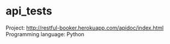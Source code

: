 # api_tests
Project: http://restful-booker.herokuapp.com/apidoc/index.html
Programming language: Python